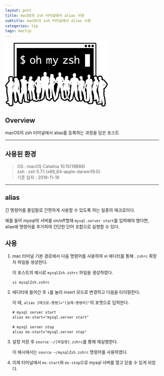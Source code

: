 ```yaml
---
layout: post
title: macOS의 zsh 터미널에서 alias 사용
subtitle: macOS의 zsh 터미널에서 alias 사용
categories: tip
tags: mactip
---
```


![zsh-logo](/assets/img/logo/zsh-logo.png)

## Overview

macOS의 zsh 터미널에서 alias를 등록하는 과정을 담은 포스트

***

## 사용된 환경

> OS : macOS Catalina 10.15(19B88)  
> zsh : zsh 5.7.1 (x86_64-apple-darwin19.0)  
> 기준 일자 : 2019-11-18 

***

## alias

긴 명령어를 줄임말로 간편하게 사용할 수 있도록 하는 일종의 매크로이다.

예를 들어 *mysql*의 서버를 on/off할때 `mysql.server start`를 입력해야 했다면, alias에 명령어를 추가하여 간단한 단어 조합으로 실행할 수 있다.

## 사용

1. mac 터미널 기본 경로에서 다음 명령어를 사용하여 vi 에디터를 통해 `.zshrc` 확장자 파일을 생성한다.

    이 포스트의 예시로 `mysqlZsh.zshrc` 파일을 생성하였다.

    ```
    vi mysqlZsh.zshrc
    ```

2. 에디터에 들어간 후 `i`를 눌러 *insert* 모드로 변경하고 다음을 타이핑한다.

    이 때, `alias [매크로-명령]="[실제-명령어]"`의 포맷으로 입력한다.

    ```
    # mysql server start
    alias ms-start="mysql.server start"

    # mysql server stop
    alias ms-start="mysql.server stop"
    ```

3. 설정 저장 후 `source ~/[파일명].zshrc`를 통해 재실행한다.
    
    이 예시에서는 `source ~/mysqlZsh.zshrc` 명령어를 사용하였다.

4. 이제 터미널에서 `ms-start`와 `ms-stop`으로 *mysql* 서버를 열고 닫을 수 있게 되었다.